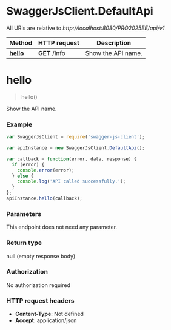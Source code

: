 # SwaggerJsClient.DefaultApi

All URIs are relative to *http://localhost:8080/PRO2025EE/api/v1*

Method | HTTP request | Description
------------- | ------------- | -------------
[**hello**](DefaultApi.md#hello) | **GET** /Info | Show the API name.


<a name="hello"></a>
# **hello**
> hello()

Show the API name.



### Example
```javascript
var SwaggerJsClient = require('swagger-js-client');

var apiInstance = new SwaggerJsClient.DefaultApi();

var callback = function(error, data, response) {
  if (error) {
    console.error(error);
  } else {
    console.log('API called successfully.');
  }
};
apiInstance.hello(callback);
```

### Parameters
This endpoint does not need any parameter.

### Return type

null (empty response body)

### Authorization

No authorization required

### HTTP request headers

 - **Content-Type**: Not defined
 - **Accept**: application/json

